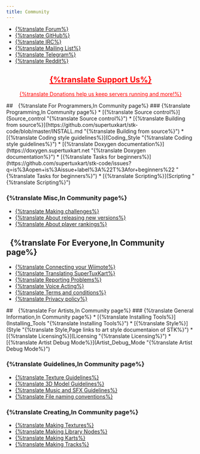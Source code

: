```yaml
---
title: Community
---
```

<ul id="get-involved-list">
    <li>
        <a class="community-link" href="https://forum.freegamedev.net/viewforum.php?f=16">
            <div class="get-involved-icon"><i class="fas fa-cog" style="font-size: 90px; margin-top: 5px; margin-bottom: -5px;"></i></div>
            <div class="get-involved-name">{%translate Forum%}</div>
        </a>
    </li>
    <li>
        <a class="community-link" href="https://github.com/supertuxkart/stk-code">
            <div class="get-involved-icon"><i class="fab fa-github" style="font-size: 90px; margin-top: 5px; margin-bottom: -5px;"></i></div>
            <div class="get-involved-name">{%translate GitHub%}</div>
        </a>
    </li>
    <li>
        <a class="community-link" href="https://web.libera.chat/?channels=#supertuxkart">
            <div class="get-involved-icon"><i class="far fa-comments" style="font-size: 90px; margin-top: 5px; margin-bottom: -5px;"></i></div>
            <div class="get-involved-name">{%translate IRC%}</div>
        </a>
    </li>
    <li>
        <a class="community-link" href="https://sourceforge.net/p/supertuxkart/mailman/supertuxkart-devel/">
            <div class="get-involved-icon"><i class="fa fa-envelope"></i></div>
            <div class="get-involved-name">{%translate Mailing List%}</div>
        </a>
    </li>
    <li>
        <a class="community-link" href="https://t.me/STKInternational">
            <div class="get-involved-icon"><i class="fab fa-telegram-plane" style="font-size: 90px; margin-top: 5px; margin-bottom: -5px;"></i></div>
            <div class="get-involved-name">{%translate Telegram%}</div>
        </a>
    </li>
   <li>
        <a class="community-link" href="https://www.reddit.com/r/SuperTuxKart/">
            <div class="get-involved-icon"><i class="fab fa-reddit-alien" style="font-size: 90px; margin-top: 5px; margin-bottom: -5px;"></i></div>
            <div class="get-involved-name">{%translate Reddit%}</div>
        </a>
    </li>
</ul>

<div style="text-align: center; margin-top: 20px; margin-bottom: 10px">
<a href={% include translate_url url="Donate" %} style="color: red;">
<h2><i class="fa fa-heart"></i> {%translate Support Us%}</h2>
<p>{%translate Donations help us keep servers running and more!%}</p>
</a>
</div>

<div class="get-involved-container" markdown="1">
<div class="get-involved-panel" markdown="1">
## <i style="margin: 0px 5px;" class="fa fa-code"></i> {%translate For Programmers,In Community page%}
### {%translate Programming,In Community page%}
* [{%translate Source control%}](Source_control "{%translate Source control%}")
* [{%translate Building from source%}](https://github.com/supertuxkart/stk-code/blob/master/INSTALL.md "{%translate Building from source%}")
* [{%translate Coding style guidelines%}](Coding_Style "{%translate Coding style guidelines%}")
* [{%translate Doxygen documentation%}](https://doxygen.supertuxkart.net "{%translate Doxygen documentation%}")
* [{%translate Tasks for beginners%}](https://github.com/supertuxkart/stk-code/issues?q=is%3Aopen+is%3Aissue+label%3A%22T%3Afor+beginners%22 "{%translate Tasks for beginners%}")
* [{%translate Scripting%}](Scripting "{%translate Scripting%}")

### {%translate Misc,In Community page%}
* [{%translate Making challenges%}](Making_challenges "{%translate Making challenges%}")
* [{%translate About releasing new versions%}](About_releasing_new_versions "{%translate About releasing new versions%}")
* [{%translate About player rankings%}](About_player_rankings "{%translate About player rankings%}")

## <i style="margin: 0px 5px;" class="fa fa-users"></i> {%translate For Everyone,In Community page%}
* [{%translate Connecting your Wiimote%}](Wiimote "{%translate Connecting your Wiimote%}")
* [{%translate Translating SuperTuxKart%}](Translating_STK "{%translate Translating SuperTuxKart%}")
* [{%translate Reporting Problems%}](Communication "{%translate Reporting Problems%}")
* [{%translate Voice Acting%}](Voice_Acting "{%translate Voice Acting%}")
* [{%translate Terms and conditions%}](Terms "{%translate Terms and conditions%}")
* [{%translate Privacy policy%}](Privacy "{%translate Privacy policy%}")
</div>

<div class="get-involved-panel" markdown="1">
## <i style="margin: 0px 5px;" class="fa fa-paint-brush"></i> {%translate For Artists,In Community page%}
### {%translate General Information,In Community page%}
* [{%translate Installing Tools%}](Installing_Tools "{%translate Installing Tools%}")
* [{%translate Style%}](Style "{%translate Style,Page links to art style documentaion of STK%}")
* [{%translate Licensing%}](Licensing "{%translate Licensing%}")
* [{%translate Artist Debug Mode%}](Artist_Debug_Mode "{%translate Artist Debug Mode%}")

### {%translate Guidelines,In Community page%}
* [{%translate Texture Guidelines%}](Texture_Guidelines "{%translate Texture Guidelines%}")
* [{%translate 3D Model Guidelines%}](3D_Model_Guidelines "{%translate 3D Model Guidelines%}")
* [{%translate Music and SFX Guidelines%}](Music_and_SFX_Guidelines "{%translate Music and SFX Guidelines%}")
* [{%translate File naming conventions%}](File_naming_conventions "{%translate File naming conventions%}")

### {%translate Creating,In Community page%}
* [{%translate Making Textures%}](Making_Textures "{%translate Making Textures%}")
* [{%translate Making Library Nodes%}](Making_Library_Nodes "{%translate Making Library Nodes%}")
* [{%translate Making Karts%}](Making_Karts "{%translate Making Karts%}")
* [{%translate Making Tracks%}](Making_Tracks "{%translate Making Tracks%}")

</div>
</div>
